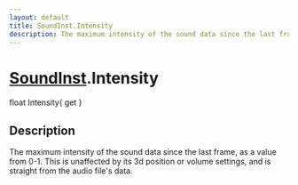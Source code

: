 ```yaml
---
layout: default
title: SoundInst.Intensity
description: The maximum intensity of the sound data since the last frame, as a value from 0-1. This is unaffected by its 3d position or volume settings, and is straight from the audio file's data.
---
```

# [SoundInst]({{site.url}}/Pages/StereoKit/SoundInst.html).Intensity

<div class='signature' markdown='1'>
float Intensity{ get }
</div>

## Description
The maximum intensity of the sound data since the last frame, as a
value from 0-1. This is unaffected by its 3d position or volume
settings, and is straight from the audio file's data.

